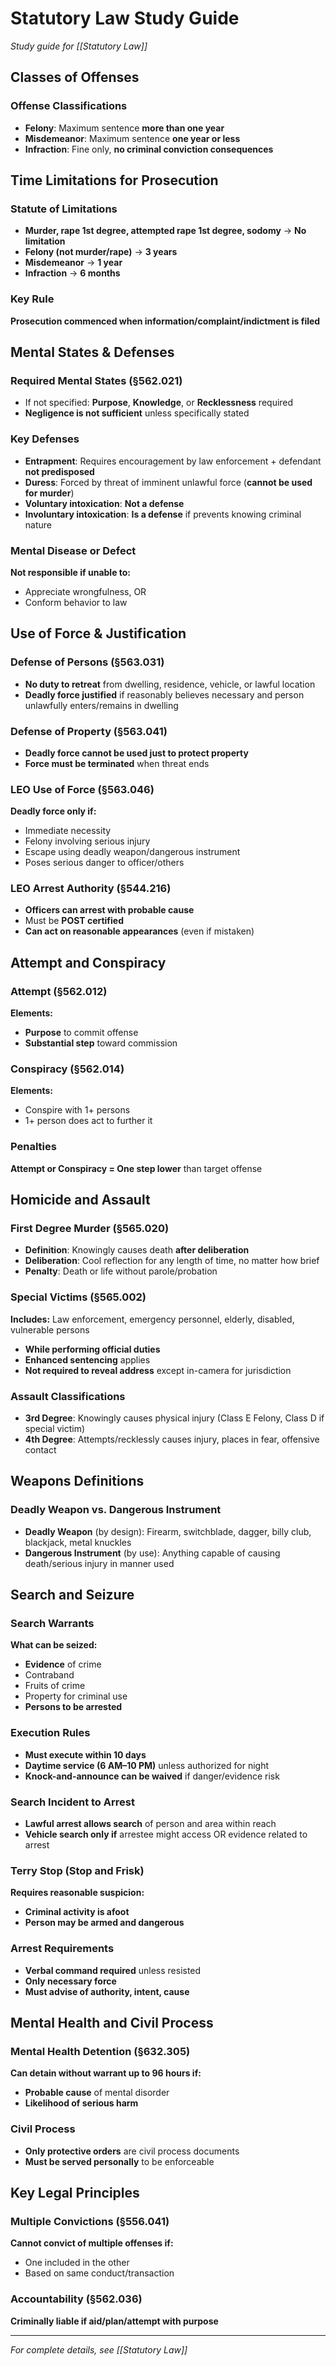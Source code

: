 # Statutory Law Study Guide

*Study guide for [[Statutory Law]]*

## Classes of Offenses

### Offense Classifications
- **Felony**: Maximum sentence **more than one year**
- **Misdemeanor**: Maximum sentence **one year or less**
- **Infraction**: Fine only, **no criminal conviction consequences**

## Time Limitations for Prosecution

### Statute of Limitations
- **Murder, rape 1st degree, attempted rape 1st degree, sodomy** → **No limitation**
- **Felony (not murder/rape)** → **3 years**
- **Misdemeanor** → **1 year**
- **Infraction** → **6 months**

### Key Rule
**Prosecution commenced when information/complaint/indictment is filed**

## Mental States & Defenses

### Required Mental States (§562.021)
- If not specified: **Purpose**, **Knowledge**, or **Recklessness** required
- **Negligence is not sufficient** unless specifically stated

### Key Defenses
- **Entrapment**: Requires encouragement by law enforcement + defendant **not predisposed**
- **Duress**: Forced by threat of imminent unlawful force (**cannot be used for murder**)
- **Voluntary intoxication**: **Not a defense**
- **Involuntary intoxication**: **Is a defense** if prevents knowing criminal nature

### Mental Disease or Defect
**Not responsible if unable to:**
- Appreciate wrongfulness, OR
- Conform behavior to law

## Use of Force & Justification

### Defense of Persons (§563.031)
- **No duty to retreat** from dwelling, residence, vehicle, or lawful location
- **Deadly force justified** if reasonably believes necessary and person unlawfully enters/remains in dwelling

### Defense of Property (§563.041)
- **Deadly force cannot be used just to protect property**
- **Force must be terminated** when threat ends

### LEO Use of Force (§563.046)
**Deadly force only if:**
- Immediate necessity
- Felony involving serious injury
- Escape using deadly weapon/dangerous instrument
- Poses serious danger to officer/others

### LEO Arrest Authority (§544.216)
- **Officers can arrest with probable cause**
- Must be **POST certified**
- **Can act on reasonable appearances** (even if mistaken)

## Attempt and Conspiracy

### Attempt (§562.012)
**Elements:**
- **Purpose** to commit offense
- **Substantial step** toward commission

### Conspiracy (§562.014)
**Elements:**
- Conspire with 1+ persons
- 1+ person does act to further it

### Penalties
**Attempt or Conspiracy = One step lower** than target offense

## Homicide and Assault

### First Degree Murder (§565.020)
- **Definition**: Knowingly causes death **after deliberation**
- **Deliberation**: Cool reflection for any length of time, no matter how brief
- **Penalty**: Death or life without parole/probation

### Special Victims (§565.002)
**Includes:** Law enforcement, emergency personnel, elderly, disabled, vulnerable persons
- **While performing official duties**
- **Enhanced sentencing** applies
- **Not required to reveal address** except in-camera for jurisdiction

### Assault Classifications
- **3rd Degree**: Knowingly causes physical injury (Class E Felony, Class D if special victim)
- **4th Degree**: Attempts/recklessly causes injury, places in fear, offensive contact

## Weapons Definitions

### Deadly Weapon vs. Dangerous Instrument
- **Deadly Weapon** (by design): Firearm, switchblade, dagger, billy club, blackjack, metal knuckles
- **Dangerous Instrument** (by use): Anything capable of causing death/serious injury in manner used

## Search and Seizure

### Search Warrants
**What can be seized:**
- **Evidence** of crime
- Contraband
- Fruits of crime
- Property for criminal use
- **Persons to be arrested**

### Execution Rules
- **Must execute within 10 days**
- **Daytime service (6 AM–10 PM)** unless authorized for night
- **Knock-and-announce can be waived** if danger/evidence risk

### Search Incident to Arrest
- **Lawful arrest allows search** of person and area within reach
- **Vehicle search only if** arrestee might access OR evidence related to arrest

### Terry Stop (Stop and Frisk)
**Requires reasonable suspicion:**
- **Criminal activity is afoot**
- **Person may be armed and dangerous**

### Arrest Requirements
- **Verbal command required** unless resisted
- **Only necessary force**
- **Must advise of authority, intent, cause**

## Mental Health and Civil Process

### Mental Health Detention (§632.305)
**Can detain without warrant up to 96 hours if:**
- **Probable cause** of mental disorder
- **Likelihood of serious harm**

### Civil Process
- **Only protective orders** are civil process documents
- **Must be served personally** to be enforceable

## Key Legal Principles

### Multiple Convictions (§556.041)
**Cannot convict of multiple offenses if:**
- One included in the other
- Based on same conduct/transaction

### Accountability (§562.036)
**Criminally liable if aid/plan/attempt with purpose**

---
*For complete details, see [[Statutory Law]]*
